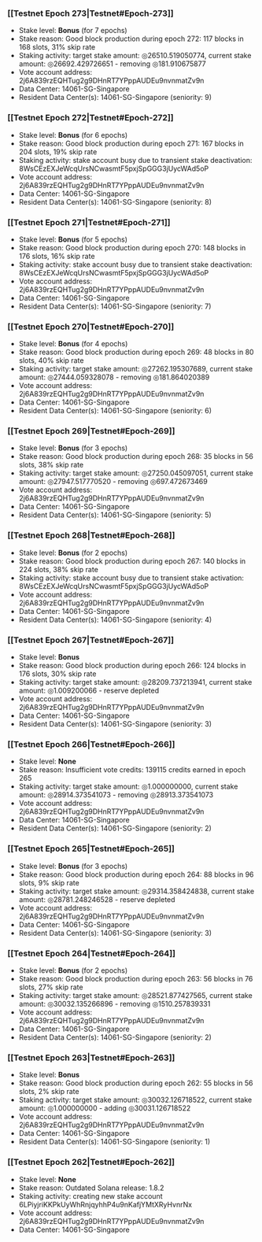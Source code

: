 ### [[Testnet Epoch 273|Testnet#Epoch-273]]
* Stake level: **Bonus** (for 7 epochs)
* Stake reason: Good block production during epoch 272: 117 blocks in 168 slots, 31% skip rate
* Staking activity: target stake amount: ◎26510.519050774, current stake amount: ◎26692.429726651 - removing ◎181.910675877
* Vote account address: 2j6A839rzEQHTug2g9DHnRT7YPppAUDEu9nvnmatZv9n
* Data Center: 14061-SG-Singapore
* Resident Data Center(s): 14061-SG-Singapore (seniority: 9)
### [[Testnet Epoch 272|Testnet#Epoch-272]]
* Stake level: **Bonus** (for 6 epochs)
* Stake reason: Good block production during epoch 271: 167 blocks in 204 slots, 19% skip rate
* Staking activity: stake account busy due to transient stake deactivation: 8WsCEzEXJeWcqUrsNCwasmtF5pxjSpGGG3jUycWAd5oP
* Vote account address: 2j6A839rzEQHTug2g9DHnRT7YPppAUDEu9nvnmatZv9n
* Data Center: 14061-SG-Singapore
* Resident Data Center(s): 14061-SG-Singapore (seniority: 8)
### [[Testnet Epoch 271|Testnet#Epoch-271]]
* Stake level: **Bonus** (for 5 epochs)
* Stake reason: Good block production during epoch 270: 148 blocks in 176 slots, 16% skip rate
* Staking activity: stake account busy due to transient stake deactivation: 8WsCEzEXJeWcqUrsNCwasmtF5pxjSpGGG3jUycWAd5oP
* Vote account address: 2j6A839rzEQHTug2g9DHnRT7YPppAUDEu9nvnmatZv9n
* Data Center: 14061-SG-Singapore
* Resident Data Center(s): 14061-SG-Singapore (seniority: 7)
### [[Testnet Epoch 270|Testnet#Epoch-270]]
* Stake level: **Bonus** (for 4 epochs)
* Stake reason: Good block production during epoch 269: 48 blocks in 80 slots, 40% skip rate
* Staking activity: target stake amount: ◎27262.195307689, current stake amount: ◎27444.059328078 - removing ◎181.864020389
* Vote account address: 2j6A839rzEQHTug2g9DHnRT7YPppAUDEu9nvnmatZv9n
* Data Center: 14061-SG-Singapore
* Resident Data Center(s): 14061-SG-Singapore (seniority: 6)
### [[Testnet Epoch 269|Testnet#Epoch-269]]
* Stake level: **Bonus** (for 3 epochs)
* Stake reason: Good block production during epoch 268: 35 blocks in 56 slots, 38% skip rate
* Staking activity: target stake amount: ◎27250.045097051, current stake amount: ◎27947.517770520 - removing ◎697.472673469
* Vote account address: 2j6A839rzEQHTug2g9DHnRT7YPppAUDEu9nvnmatZv9n
* Data Center: 14061-SG-Singapore
* Resident Data Center(s): 14061-SG-Singapore (seniority: 5)
### [[Testnet Epoch 268|Testnet#Epoch-268]]
* Stake level: **Bonus** (for 2 epochs)
* Stake reason: Good block production during epoch 267: 140 blocks in 224 slots, 38% skip rate
* Staking activity: stake account busy due to transient stake activation: 8WsCEzEXJeWcqUrsNCwasmtF5pxjSpGGG3jUycWAd5oP
* Vote account address: 2j6A839rzEQHTug2g9DHnRT7YPppAUDEu9nvnmatZv9n
* Data Center: 14061-SG-Singapore
* Resident Data Center(s): 14061-SG-Singapore (seniority: 4)
### [[Testnet Epoch 267|Testnet#Epoch-267]]
* Stake level: **Bonus**
* Stake reason: Good block production during epoch 266: 124 blocks in 176 slots, 30% skip rate
* Staking activity: target stake amount: ◎28209.737213941, current stake amount: ◎1.009200066 - reserve depleted
* Vote account address: 2j6A839rzEQHTug2g9DHnRT7YPppAUDEu9nvnmatZv9n
* Data Center: 14061-SG-Singapore
* Resident Data Center(s): 14061-SG-Singapore (seniority: 3)
### [[Testnet Epoch 266|Testnet#Epoch-266]]
* Stake level: **None**
* Stake reason: Insufficient vote credits: 139115 credits earned in epoch 265
* Staking activity: target stake amount: ◎1.000000000, current stake amount: ◎28914.373541073 - removing ◎28913.373541073
* Vote account address: 2j6A839rzEQHTug2g9DHnRT7YPppAUDEu9nvnmatZv9n
* Data Center: 14061-SG-Singapore
* Resident Data Center(s): 14061-SG-Singapore (seniority: 2)
### [[Testnet Epoch 265|Testnet#Epoch-265]]
* Stake level: **Bonus** (for 3 epochs)
* Stake reason: Good block production during epoch 264: 88 blocks in 96 slots, 9% skip rate
* Staking activity: target stake amount: ◎29314.358424838, current stake amount: ◎28781.248246528 - reserve depleted
* Vote account address: 2j6A839rzEQHTug2g9DHnRT7YPppAUDEu9nvnmatZv9n
* Data Center: 14061-SG-Singapore
* Resident Data Center(s): 14061-SG-Singapore (seniority: 3)
### [[Testnet Epoch 264|Testnet#Epoch-264]]
* Stake level: **Bonus** (for 2 epochs)
* Stake reason: Good block production during epoch 263: 56 blocks in 76 slots, 27% skip rate
* Staking activity: target stake amount: ◎28521.877427565, current stake amount: ◎30032.135266896 - removing ◎1510.257839331
* Vote account address: 2j6A839rzEQHTug2g9DHnRT7YPppAUDEu9nvnmatZv9n
* Data Center: 14061-SG-Singapore
* Resident Data Center(s): 14061-SG-Singapore (seniority: 2)
### [[Testnet Epoch 263|Testnet#Epoch-263]]
* Stake level: **Bonus**
* Stake reason: Good block production during epoch 262: 55 blocks in 56 slots, 2% skip rate
* Staking activity: target stake amount: ◎30032.126718522, current stake amount: ◎1.000000000 - adding ◎30031.126718522
* Vote account address: 2j6A839rzEQHTug2g9DHnRT7YPppAUDEu9nvnmatZv9n
* Data Center: 14061-SG-Singapore
* Resident Data Center(s): 14061-SG-Singapore (seniority: 1)
### [[Testnet Epoch 262|Testnet#Epoch-262]]
* Stake level: **None**
* Stake reason: Outdated Solana release: 1.8.2
* Staking activity: creating new stake account 6LPiyjriKKPkUyWhRnjqyhhP4u9nKafjYMtXRyHvnrNx
* Vote account address: 2j6A839rzEQHTug2g9DHnRT7YPppAUDEu9nvnmatZv9n
* Data Center: 14061-SG-Singapore